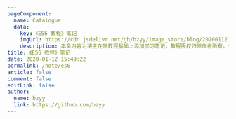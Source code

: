 ```yaml
---
pageComponent: 
  name: Catalogue
  data: 
    key: 《ES6 教程》笔记
    imgUrl: https://cdn.jsdelivr.net/gh/bzyy/image_store/blog/20200112160453.png
    description: 本章内容为博主在原教程基础上添加学习笔记，教程版权归原作者所有。来源：<a href='https://es6.ruanyifeng.com/' target='_blank'>ES6教程</a>
title: 《ES6 教程》笔记
date: 2020-01-12 15:49:22
permalink: /note/es6
article: false
comment: false
editLink: false
author: 
  name: bzyy
  link: https://github.com/bzyy
---
```

